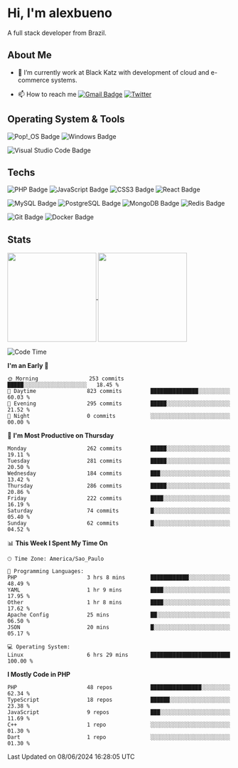 # Hi, I'm alexbueno

A full stack developer from Brazil.

## About Me

- 🌱 I’m currently work at Black Katz with development of cloud and e-commerce systems.

- 📫 How to reach me [![Gmail Badge](https://img.shields.io/badge/-gmail-c14438?style=for-the-badge&logo=Gmail&logoColor=ffffff)](mailto:alexsandrofbueno@gmail.com) [![Twitter](https://img.shields.io/badge/twitter-1DA1F2.svg?style=for-the-badge&logo=twitter&logoColor=ffffff)](https://twitter.com/Alex_Bueno_7)

## Operating System & Tools

![Pop!_OS Badge](https://img.shields.io/badge/Pop!__OS-48B9C7?logo=popos&logoColor=fff&style=flat)
![Windows Badge](https://img.shields.io/badge/Windows-0078D6?logo=windows&logoColor=fff&style=flat)

![Visual Studio Code Badge](https://img.shields.io/badge/Visual%20Studio%20Code-007ACC?logo=visualstudiocode&logoColor=fff&style=flat)

## Techs

![PHP Badge](https://img.shields.io/badge/PHP-777BB4?logo=php&logoColor=fff&style=flat)
![JavaScript Badge](https://img.shields.io/badge/JavaScript-F7DF1E?logo=javascript&logoColor=000&style=flat)
![CSS3 Badge](https://img.shields.io/badge/CSS3-1572B6?logo=css3&logoColor=fff&style=flat)
![React Badge](https://img.shields.io/badge/React-61DAFB?logo=react&logoColor=000&style=flat)

![MySQL Badge](https://img.shields.io/badge/MySQL-4479A1?logo=mysql&logoColor=fff&style=flat)
![PostgreSQL Badge](https://img.shields.io/badge/PostgreSQL-4169E1?logo=postgresql&logoColor=fff&style=flat)
![MongoDB Badge](https://img.shields.io/badge/MongoDB-47A248?logo=mongodb&logoColor=fff&style=flat)
![Redis Badge](https://img.shields.io/badge/Redis-DC382D?logo=redis&logoColor=fff&style=flat)

![Git Badge](https://img.shields.io/badge/Git-F05032?logo=git&logoColor=fff&style=flat)
![Docker Badge](https://img.shields.io/badge/Docker-2496ED?logo=docker&logoColor=fff&style=flat)


## Stats

<a href="https://github.com/anuraghazra/github-readme-stats">
  <img height=200 align="center" src="https://github-readme-stats.vercel.app/api?username=alexbueno7&theme=dark" />
</a>
<a href="https://github.com/anuraghazra/convoychat">
  <img height=200 align="center" src="https://github-readme-stats.vercel.app/api/top-langs?username=alexbueno7&layout=compact&langs_count=8&card_width=320&theme=dark" />
</a>

<!--START_SECTION:waka-->
![Code Time](http://img.shields.io/badge/Code%20Time-991%20hrs%2057%20mins-blue)

**I'm an Early 🐤** 

```text
🌞 Morning                253 commits         █████░░░░░░░░░░░░░░░░░░░░   18.45 % 
🌆 Daytime                823 commits         ███████████████░░░░░░░░░░   60.03 % 
🌃 Evening                295 commits         █████░░░░░░░░░░░░░░░░░░░░   21.52 % 
🌙 Night                  0 commits           ░░░░░░░░░░░░░░░░░░░░░░░░░   00.00 % 
```
📅 **I'm Most Productive on Thursday** 

```text
Monday                   262 commits         █████░░░░░░░░░░░░░░░░░░░░   19.11 % 
Tuesday                  281 commits         █████░░░░░░░░░░░░░░░░░░░░   20.50 % 
Wednesday                184 commits         ███░░░░░░░░░░░░░░░░░░░░░░   13.42 % 
Thursday                 286 commits         █████░░░░░░░░░░░░░░░░░░░░   20.86 % 
Friday                   222 commits         ████░░░░░░░░░░░░░░░░░░░░░   16.19 % 
Saturday                 74 commits          █░░░░░░░░░░░░░░░░░░░░░░░░   05.40 % 
Sunday                   62 commits          █░░░░░░░░░░░░░░░░░░░░░░░░   04.52 % 
```


📊 **This Week I Spent My Time On** 

```text
🕑︎ Time Zone: America/Sao_Paulo

💬 Programming Languages: 
PHP                      3 hrs 8 mins        ████████████░░░░░░░░░░░░░   48.49 % 
YAML                     1 hr 9 mins         ████░░░░░░░░░░░░░░░░░░░░░   17.95 % 
Other                    1 hr 8 mins         ████░░░░░░░░░░░░░░░░░░░░░   17.62 % 
Apache Config            25 mins             ██░░░░░░░░░░░░░░░░░░░░░░░   06.50 % 
JSON                     20 mins             █░░░░░░░░░░░░░░░░░░░░░░░░   05.17 % 

💻 Operating System: 
Linux                    6 hrs 29 mins       █████████████████████████   100.00 % 
```

**I Mostly Code in PHP** 

```text
PHP                      48 repos            ████████████████░░░░░░░░░   62.34 % 
TypeScript               18 repos            ██████░░░░░░░░░░░░░░░░░░░   23.38 % 
JavaScript               9 repos             ███░░░░░░░░░░░░░░░░░░░░░░   11.69 % 
C++                      1 repo              ░░░░░░░░░░░░░░░░░░░░░░░░░   01.30 % 
Dart                     1 repo              ░░░░░░░░░░░░░░░░░░░░░░░░░   01.30 % 
```




 Last Updated on 08/06/2024 16:28:05 UTC
<!--END_SECTION:waka-->
